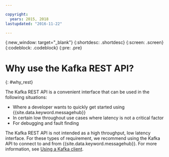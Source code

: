 ```yaml
---

copyright:
  years: 2015, 2018
lastupdated: "2016-11-22"

---
```


{:new_window: target="_blank"}
{:shortdesc: .shortdesc}
{:screen: .screen}
{:codeblock: .codeblock}
{:pre: .pre}

# Why use the Kafka REST API?
{: #why_rest}

The Kafka REST API is a convenient interface that can be used in the following situations:  

* Where a developer wants to quickly get started using {{site.data.keyword.messagehub}}
* In certain low throughout use cases where latency is not a critical factor
* For debugging and fault finding

The Kafka REST API is not intended as a high throughput, low latency interface. For these types of requirement, we recommend using the Kafka API to connect to and from {{site.data.keyword.messagehub}}. For more information, see [Using a Kafka client](/docs/services/MessageHub/messagehub050.html#kafka_client).


